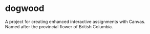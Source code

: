 # dogwood
A project for creating enhanced interactive assignments with Canvas. Named after the provincial flower of British Columbia.
